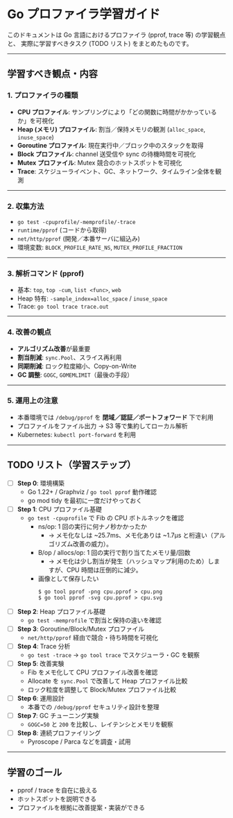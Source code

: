 # Go プロファイラ学習ガイド

このドキュメントは Go 言語におけるプロファイラ (pprof, trace 等) の学習観点と、
実際に学習すべきタスク (TODO リスト) をまとめたものです。

---

## 学習すべき観点・内容

### 1. プロファイラの種類

- **CPU プロファイル**: サンプリングにより「どの関数に時間がかかっているか」を可視化
- **Heap (メモリ) プロファイル**: 割当／保持メモリの観測 (`alloc_space`, `inuse_space`)
- **Goroutine プロファイル**: 現在実行中／ブロック中のスタックを取得
- **Block プロファイル**: channel 送受信や sync の待機時間を可視化
- **Mutex プロファイル**: Mutex 競合のホットスポットを可視化
- **Trace**: スケジューライベント、GC、ネットワーク、タイムライン全体を観測

---

### 2. 収集方法

- `go test -cpuprofile/-memprofile/-trace`
- `runtime/pprof` (コードから取得)
- `net/http/pprof` (開発／本番サーバに組込み)
- 環境変数: `BLOCK_PROFILE_RATE_NS`, `MUTEX_PROFILE_FRACTION`

---

### 3. 解析コマンド (pprof)

- 基本: `top`, `top -cum`, `list <func>`, `web`
- Heap 特有: `-sample_index=alloc_space` / `inuse_space`
- Trace: `go tool trace trace.out`

---

### 4. 改善の観点

- **アルゴリズム改善**が最重要
- **割当削減**: `sync.Pool`、スライス再利用
- **同期削減**: ロック粒度縮小、Copy-on-Write
- **GC 調整**: `GOGC`, `GOMEMLIMIT`（最後の手段）

---

### 5. 運用上の注意

- 本番環境では `/debug/pprof` を **閉域／認証／ポートフォワード** 下で利用
- プロファイルをファイル出力 → S3 等で集約してローカル解析
- Kubernetes: `kubectl port-forward` を利用

---

## TODO リスト（学習ステップ）

- [ ] **Step 0**: 環境構築
  - Go 1.22+ / Graphviz / `go tool pprof` 動作確認
  - go mod tidy を最初に一度だけやっておく
- [ ] **Step 1**: CPU プロファイル基礎
  - `go test -cpuprofile` で Fib の CPU ボトルネックを確認
    * ns/op: 1 回の実行に何ナノ秒かかったか
      * → メモ化なしは ~25.7ms、メモ化ありは ~1.7µs と桁違い（アルゴリズム改善の威力）。
    * B/op / allocs/op: 1 回の実行で割り当てたメモリ量/回数
      * → メモ化は少し割当が発生（ハッシュマップ利用のため）しますが、CPU 時間は圧倒的に減少。
    * 画像として保存したい
      ```shell
      $ go tool pprof -png cpu.pprof > cpu.png
      $ go tool pprof -svg cpu.pprof > cpu.svg
      ```
- [ ] **Step 2**: Heap プロファイル基礎
  - `go test -memprofile` で割当と保持の違いを確認
- [ ] **Step 3**: Goroutine/Block/Mutex プロファイル
  - `net/http/pprof` 経由で競合・待ち時間を可視化
- [ ] **Step 4**: Trace 分析
  - `go test -trace` → `go tool trace` でスケジューラ・GC を観察
- [ ] **Step 5**: 改善実験
  - Fib をメモ化して CPU プロファイル改善を確認
  - Allocate を `sync.Pool` で改善して Heap プロファイル比較
  - ロック粒度を調整して Block/Mutex プロファイル比較
- [ ] **Step 6**: 運用設計
  - 本番での `/debug/pprof` セキュリティ設計を整理
- [ ] **Step 7**: GC チューニング実験
  - `GOGC=50` と `200` を比較し、レイテンシとメモリを観察
- [ ] **Step 8**: 連続プロファイリング
  - Pyroscope / Parca などを調査・試用

---

## 学習のゴール

- pprof / trace を自在に扱える
- ホットスポットを説明できる
- プロファイルを根拠に改善提案・実装ができる
